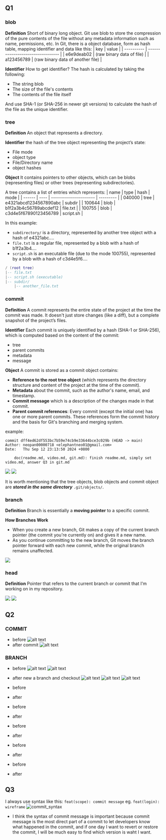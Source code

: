 ## Q1
### blob
__Definition__
Short of binary long object. Git use blob to store the compression of the pure contents of the file without any metadata information such as name, permissions, etc. In Git, there is a object database, form as hash table, mapping identifier and data like this:
| key        | value                             |
| ---------- | --------------------------------- |
| e6e9deab02 | (raw binary data of file)         |
| a123456789 | (raw binary data of another file) |

__Identifier__
How to get identifier? The hash is calculated by taking the following:
+ The string blob
+ The size of the file's contents
+ The contents of the file itself

And use SHA-1 (or SHA-256 in newer git versions) to calculate the hash of the file as the unique identifier.

### tree 
__Definition__
An object that represents a directory. 

__Identifier__
the hash of the tree object representing the project’s state:
+ File mode
+ object type
+ File/Directory name
+ object hashes
    
__Object__
It contains pointers to other objects, which can be blobs (representing files) or other trees (representing subdirectories).

A tree contains a list of entries which represents:
| name   | type | hash                   | mode      |
| ------ | ---- | ---------------------- | --------- |
| 040000 | tree | e4321abcd1234567890abc | subdir    |
| 100644 | blob | b1f2a3b4c56789abcdef12 | file.txt  |
| 100755 | blob | c3d4e5f67890123456789  | script.sh |

In this example:
+ `subdirectory/` is a directory, represented by another tree object with a hash of e4321abc....
+ `file.txt` is a regular file, represented by a blob with a hash of b1f2a3b4....
+ `script.sh` is an executable file (due to the mode 100755), represented by a blob with a hash of c3d4e5f6....

```lua
/ (root tree)
|-- file.txt
|-- script.sh (executable)
|-- subdir/
    |-- another_file.txt
```


### commit
__Definition__
A commit represents the entire state of the project at the time the commit was made. It doesn't just store changes (like a diff), but a complete snapshot of the project’s files.

__Identifier__
Each commit is uniquely identified by a hash (SHA-1 or SHA-256), which is computed based on the content of the commit: 
+ tree
+ parent commits
+ metadata
+ message

__Object__
A commit is stored as a commit object contains:
+ __Reference to the root tree object__ (which represents the directory structure and content of the project at the time of the commit).
+ __Metadata__ about the commit, such as the author's name, email, and timestamp.
+ __Commit message__ which is a description of the changes made in that commit.
+ __Parent commit references__: Every commit (except the initial one) has one or more parent commits. These references form the commit history and the basis for Git's branching and merging system.

example:
```
commit dff4ed62df553bc7b59e74cb9e33644bce3c029b (HEAD -> main)
Author: neopan00000718 <elephantneo01@gmail.com>
Date:   Thu Sep 12 23:13:50 2024 +0800

    doc(readme.md, video.md, git.md): finish readme.md, simply set video.md, answer Q3 in git.md
```
![](./images/commit-and-tree.png)
![](./images/commits-and-parents.png)

It is worth mentioning that the tree objects, blob objects and commit object are ___stored in the same directory___ `.git/objects/`.

### branch
__Definition__
Branch is essentially a __moving pointer__ to a specific commit.

__How Branches Work__
+ When you create a new branch, Git makes a copy of the current branch pointer (the commit you're currently on) and gives it a new name.
+ As you continue committing to the new branch, Git moves the branch pointer forward with each new commit, while the original branch remains unaffected.

![](./images/two-branches.png)


### head
__Definition__
Pointer that refers to the current branch or commit that I'm working on in my repository.

![](./images/branch-and-history.png)
![](./images/head-to-master.png)


## Q2
### COMMIT
* before
    ![alt text](image.png)
* after commit
    ![alt text](image-1.png)

### BRANCH
* before
    ![alt text](image-2.png)
    ![alt text](image-5.png)
* after new a branch and checkout 
    ![alt text](image-7.png)
    ![alt text](image-6.png)
    ![alt text](image-8.png)

* before
* after

* before
* after

* before
* after

* before
* after

* before
* after

## Q3
I always use syntax like this:
`feat(scope): commit message`
eg. `feat(login): wireframe`
![commit_syntax](./images/commit_syntax.png)

* I think the syntax of commit message is important because commit message is the most direct part of a commit to let developers know what happened in the commit, and if one day I want to revert or restore the commit, I will be much easy to find which version is waht I want.